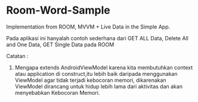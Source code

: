 # Room-Word-Sample
Implementation from ROOM, MVVM + Live Data in the Simple App.

Pada aplikasi ini hanyalah contoh sederhana dari GET ALL Data, Delete All and One Data, GET Single Data pada ROOM

Catatan : 
1. Mengapa extends AndroidViewModel karena kita membutuhkan context atau application di construct,itu lebih baik daripada menggunakan ViewModel agar tidak terjadi kebocoran memori, dikarenakan ViewModel dirancang untuk hidup lebih lama dari aktivitas dan akan menyebabkan Kebocoran Memori.
